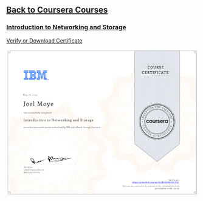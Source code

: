 ## [Back to Coursera Courses](/README.md)
### [Introduction to Networking and Storage](https://www.coursera.org/learn/introduction-to-networking-and-storage)
[Verify or Download Certificate](https://www.coursera.org/verify/VY8GBB4XUZFG)

![](VY8GBB4XUZFG.png)

